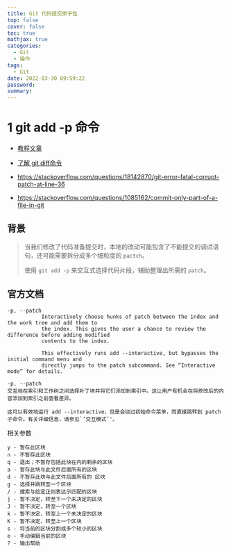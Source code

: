 ```yaml
---
title: Git 代码提交原子性
top: false
cover: false
toc: true
mathjax: true
categories:
  - Git
  - 操作
tags:
  - Git
date: 2022-03-30 09:59:22
password:
summary:
---
```


# 1 git add -p 命令

* [教程文章](https://johnkary.net/blog/git-add-p-the-most-powerful-git-feature-youre-not-using-yet/)

* [了解 git diff命令](https://michael728.github.io/2020/06/14/git-diff-patch/)
* https://stackoverflow.com/questions/18142870/git-error-fatal-corrupt-patch-at-line-36
* https://stackoverflow.com/questions/1085162/commit-only-part-of-a-file-in-git

## 背景

> 当我们修改了代码准备提交时，本地的改动可能包含了不能提交的调试语句，还可能需要拆分成多个细粒度的 `pactch`。
>
> 使用 `git add -p` 来交互式选择代码片段，辅助整理出所需的 `patch`。

## 官方文档

```
-p, --patch
           Interactively choose hunks of patch between the index and the work tree and add them to
           the index. This gives the user a chance to review the difference before adding modified
           contents to the index.

           This effectively runs add --interactive, but bypasses the initial command menu and
           directly jumps to the patch subcommand. See “Interactive mode” for details.
```

```
-p, --patch
交互地在索引和工作树之间选择补丁块并将它们添加到索引中。这让用户有机会在将修改后的内容添加到索引之前查看差异。

这可以有效地运行 add --interactive，但是会绕过初始命令菜单，而直接跳转到 patch 子命令。有关详细信息，请参见`‘交互模式’'。
```

相关参数

```
y - 暂存此区块
n - 不暂存此区块
q - 退出；不暂存包括此块在内的剩余的区块
a - 暂存此块与此文件后面所有的区块
d - 不暂存此块与此文件后面所有的 区块
g - 选择并跳转至一个区块
/ - 搜索与给定正则表达示匹配的区块
j - 暂不决定，转至下一个未决定的区块
J - 暂不决定，转至一个区块
k - 暂不决定，转至上一个未决定的区块
K - 暂不决定，转至上一个区块
s - 将当前的区块分割成多个较小的区块
e - 手动编辑当前的区块
? - 输出帮助
```

